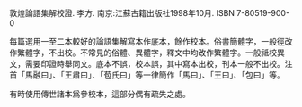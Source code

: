 敦煌論語集解校證. 李方. 南京:江蘇古籍出版社1998年10月. ISBN 7-80519-900-0

每篇選用一至二本較好的論語集解寫本作底本，餘作校本。俗書簡體字，一般徑改作繁體字，不出校。不常見的俗體、異體字，釋文中均改作繁體字。一般祗校異文，需要印證時舉同文。底本不誤，校本誤，其中寫本出校，刊本一般不出校。注首「馬融曰」、「王肅曰」、「苞氏曰」等一律簡作「馬曰」、「王曰」、「包曰」等。

有時使用傳世諸本爲參校本，這部分偶有疏失之處。
